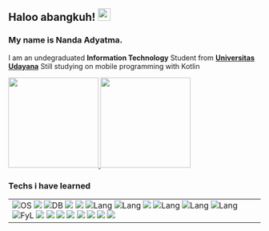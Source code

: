 
## Haloo abangkuh! <img src="https://media.giphy.com/media/hvRJCLFzcasrR4ia7z/giphy.gif" width="25">

### My name is **Nanda Adyatma**.

I am an undegraduated **Information Technology** Student from **[Universitas Udayana](https://www.unud.ac.id/)**
Still studying on mobile programming with Kotlin 



<p align="left">
<a href="https://github.com/nandaadyatma">
  <img height="180em" src="https://github-readme-stats-eight-theta.vercel.app/api?username=nandaadyatma&show_icons=true&theme=algolia&include_all_commits=true&count_private=true"/>
  <img height="180em" src="https://github-readme-stats-eight-theta.vercel.app/api/top-langs/?username=nandaadyatma&layout=compact&langs_count=8&theme=algolia"/>
</a>
</p>

### Techs i have learned
||
|-----------------------------|
| ![OS](https://img.shields.io/badge/Android-3DDC84?style=for-the-badge&logo=android&logoColor=white) <img src="https://img.shields.io/badge/Kotlin-B125EA?style=for-the-badge&logo=kotlin&logoColor=white" /> ![DB](https://img.shields.io/badge/MySQL-4479A1?style=for-the-badge&logo=MySQL&logoColor=white) <img src="https://img.shields.io/badge/VSCode-0078D4?style=for-the-badge&logo=visual%20studio%20code&logoColor=white" /> <img src="https://img.shields.io/badge/Android_Studio-3DDC84?style=for-the-badge&logo=android-studio&logoColor=white" />   ![Lang](https://img.shields.io/badge/HTML5-E34F26?style=for-the-badge&logo=html5&logoColor=white)  ![Lang](https://img.shields.io/badge/CSS3-1572B6?style=for-the-badge&logo=css3&logoColor=white) <img src="https://img.shields.io/badge/JavaScript-323330?style=for-the-badge&logo=javascript&logoColor=F7DF1E" />  ![Lang](https://img.shields.io/badge/C++-00599C?style=for-the-badge&logo=c%2B%2B&logoColor=white) ![Lang](https://img.shields.io/badge/C-00599C?style=for-the-badge&logo=c&logoColor=white) ![Lang](https://img.shields.io/badge/JSON-000000?style=for-the-badge&logo=json&logoColor=white) ![FyL](https://img.shields.io/badge/Postman-FF6C37?style=for-the-badge&logo=postman&logoColor=white) <img src="https://img.shields.io/badge/Python-FFD43B?style=for-the-badge&logo=python&logoColor=blue" /> <img src="https://img.shields.io/badge/Laravel-FF2D20?style=for-the-badge&logo=laravel&logoColor=white" /> <img src="https://img.shields.io/badge/PHP-777BB4?style=for-the-badge&logo=php&logoColor=white" /> <img src="https://img.shields.io/badge/Leaflet-199900?style=for-the-badge&logo=Leaflet&logoColor=white" /> <img src="https://img.shields.io/badge/Figma-F24E1E?style=for-the-badge&logo=figma&logoColor=white" /> <img src="https://img.shields.io/badge/MongoDB-4EA94B?style=for-the-badge&logo=mongodb&logoColor=white" /> <img src="https://img.shields.io/badge/Express%20js-000000?style=for-the-badge&logo=express&logoColor=white"/> <img src="https://img.shields.io/badge/Node%20js-339933?style=for-the-badge&logo=nodedotjs&logoColor=white" />    


<!---
nandaadyatma/nandaadyatma is a ✨ special ✨ repository because its `README.md` (this file) appears on your GitHub profile.
You can click the Preview link to take a look at your changes.
--->
